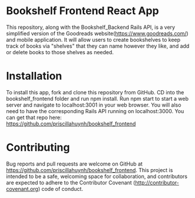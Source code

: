 # Bookshelf Frontend React App

This repository, along with the Bookshelf_Backend Rails API, is a very simplified version of the Goodreads website(https://www.goodreads.com/) and mobile application. It will allow users to create bookshelves to keep track of books via "shelves" that they can name however they like, and add or delete books to those shelves as needed. 

# Installation

To install this app, fork and clone this repository from GitHub. CD into the bookshelf_frontend folder and run npm install. Run npm start to start a web server and navigate to localhost:3001 in your web browser. You will also need to have the corresponding Rails API running on localhost:3000. You can get that repo here: https://github.com/priscillahuynh/bookshelf_frontend

# Contributing

Bug reports and pull requests are welcome on GitHub at https://github.com/priscillahuynh/bookshelf_frontend. This project is intended to be a safe, welcoming space for collaboration, and contributors are expected to adhere to the Contributor Covenant (http://contributor-covenant.org) code of conduct.